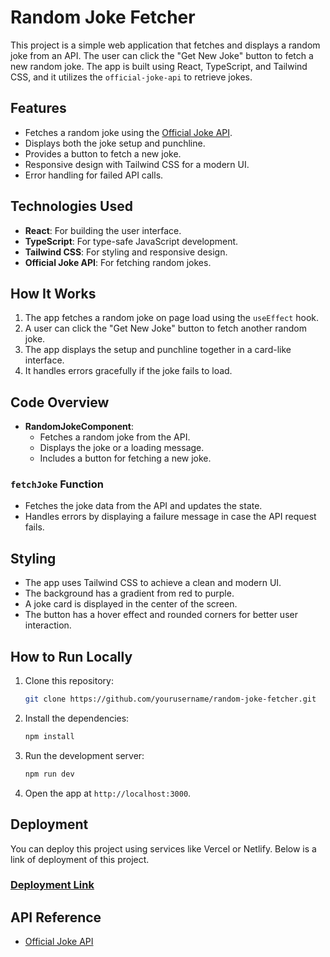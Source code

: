 # Random Joke Fetcher

This project is a simple web application that fetches and displays a random joke from an API. The user can click the "Get New Joke" button to fetch a new random joke. The app is built using React, TypeScript, and Tailwind CSS, and it utilizes the `official-joke-api` to retrieve jokes.

## Features

- Fetches a random joke using the [Official Joke API](https://official-joke-api.appspot.com/random_joke).
- Displays both the joke setup and punchline.
- Provides a button to fetch a new joke.
- Responsive design with Tailwind CSS for a modern UI.
- Error handling for failed API calls.

## Technologies Used

- **React**: For building the user interface.
- **TypeScript**: For type-safe JavaScript development.
- **Tailwind CSS**: For styling and responsive design.
- **Official Joke API**: For fetching random jokes.

## How It Works

1. The app fetches a random joke on page load using the `useEffect` hook.
2. A user can click the "Get New Joke" button to fetch another random joke.
3. The app displays the setup and punchline together in a card-like interface.
4. It handles errors gracefully if the joke fails to load.

## Code Overview

- **RandomJokeComponent**: 
  - Fetches a random joke from the API.
  - Displays the joke or a loading message.
  - Includes a button for fetching a new joke.
  
### `fetchJoke` Function
- Fetches the joke data from the API and updates the state.
- Handles errors by displaying a failure message in case the API request fails.

## Styling

- The app uses Tailwind CSS to achieve a clean and modern UI.
- The background has a gradient from red to purple.
- A joke card is displayed in the center of the screen.
- The button has a hover effect and rounded corners for better user interaction.

## How to Run Locally

1. Clone this repository:
   ```bash
   git clone https://github.com/yourusername/random-joke-fetcher.git
   ```
2. Install the dependencies:
   ```bash
   npm install
   ```
3. Run the development server:
   ```bash
   npm run dev
   ```

4. Open the app at `http://localhost:3000`.

## Deployment

You can deploy this project using services like Vercel or Netlify. Below is a link of deployment of this project.

### [Deployment Link](#)

## API Reference

- [Official Joke API](https://official-joke-api.appspot.com/random_joke)
